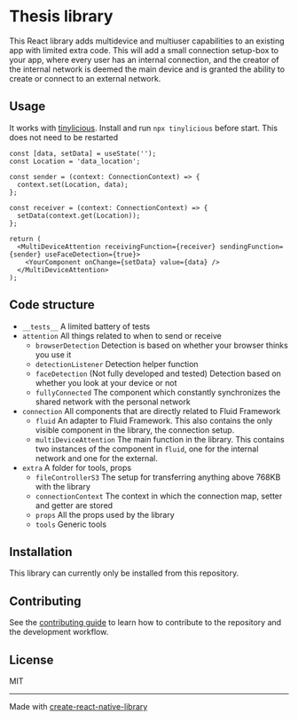 # Thesis library

This React library adds multidevice and multiuser capabilities to an existing app with limited extra code.
This will add a small connection setup-box to your app, where every user has an internal connection, and the creator of the internal network is deemed the main device and is granted the ability to create or connect to an external network.

## Usage
It works with [tinylicious](https://fluidframework.com/docs/testing/tinylicious/).
Install and run `npx tinylicious` before start. This does not need to be restarted

```tsx
const [data, setData] = useState('');
const Location = 'data_location';

const sender = (context: ConnectionContext) => {
  context.set(Location, data);
};

const receiver = (context: ConnectionContext) => {
  setData(context.get(Location));
};

return (
  <MultiDeviceAttention receivingFunction={receiver} sendingFunction={sender} useFaceDetection={true}>
    <YourComponent onChange={setData} value={data} />
  </MultiDeviceAttention>
);
```

## Code structure
* `__tests__` A limited battery of tests
* `attention` All things related to when to send or receive
  * `browserDetection` Detection is based on whether your browser thinks you use it
  * `detectionListener` Detection helper function
  * `faceDetection` (Not fully developed and tested) Detection based on whether you look at your device or not
  * `fullyConnected` The component which constantly synchronizes the shared network with the personal network
* `connection` All components that are directly related to Fluid Framework
  * `fluid` An adapter to Fluid Framework. This also contains the only visible component in the library, the connection setup.
  * `multiDeviceAttention` The main function in the library. This contains two instances of the component in `fluid`, one for the internal network and one for the external.
* `extra` A folder for tools, props
  * `fileControllerS3` The setup for transferring anything above 768KB with the library
  * `connectionContext` The context in which the connection map, setter and getter are stored
  * `props` All the props used by the library
  * `tools` Generic tools

## Installation

This library can currently only be installed from this repository.

## Contributing

See the [contributing guide](CONTRIBUTING.md) to learn how to contribute to the repository and the development workflow.

## License

MIT

---

Made with [create-react-native-library](https://github.com/callstack/react-native-builder-bob)
